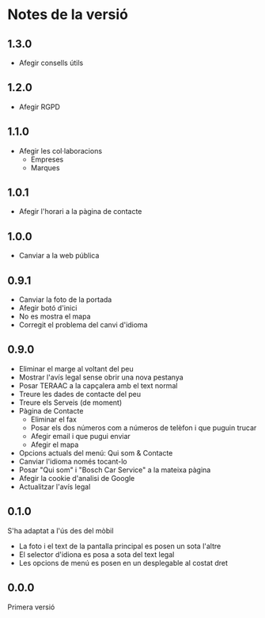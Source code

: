 # Notes de la versió

## 1.3.0

* Afegir consells útils

## 1.2.0

* Afegir RGPD

## 1.1.0

* Afegir les col·laboracions
  * Empreses
  * Marques

## 1.0.1

* Afegir l'horari a la pàgina de contacte

## 1.0.0

* Canviar a la web pública

## 0.9.1

* Canviar la foto de la portada
* Afegir botó d'inici
* No es mostra el mapa
* Corregit el problema del canvi d'idioma

## 0.9.0

* Eliminar el marge al voltant del peu
* Mostrar l'avís legal sense obrir una nova pestanya
* Posar TERAAC a la capçalera amb el text normal
* Treure les dades de contacte del peu
* Treure els Serveis (de moment)
* Pàgina de Contacte
  * Eliminar el fax
  * Posar els dos números com a números de telèfon i que puguin trucar
  * Afegir email i que pugui enviar
  * Afegir el mapa
* Opcions actuals del menú: Qui som & Contacte
* Canviar l'idioma només tocant-lo
* Posar "Qui som" i "Bosch Car Service" a la mateixa pàgina
* Afegir la cookie d'analisi de Google
* Actualitzar l'avís legal

## 0.1.0

S'ha adaptat a l'ús des del mòbil

* La foto i el text de la pantalla principal es posen un sota l'altre  
* El selector d'idiona es posa a sota del text legal  
* Les opcions de menú es posen en un desplegable al costat dret  

## 0.0.0

Primera versió
